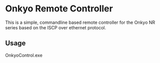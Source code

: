 Onkyo Remote Controller
=======================

This is a simple, commandline based remote controller for the Onkyo NR series based on the ISCP over ethernet protocol.

Usage
-----
OnkyoControl.exe <ipaddress> <command>


